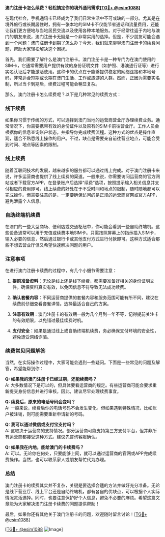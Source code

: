 **澳门注册卡怎么续费？轻松搞定你的境外通讯需求[[TG💪+ @esim1088](https://t.me/s/esim1088)]**

在现代社会，手机通讯卡已经成为了我们日常生活中不可或缺的一部分。尤其是在境外旅行或长期居住时，拥有一张本地的SIM卡不仅能节省通话和流量费用，还能让我们更方便地与当地居民交流以及使用各种本地服务。对于经常往返于内地与澳门的朋友来说，澳门注册卡无疑是一个非常实用的选择。但是，不少朋友可能会遇到一个问题：澳门注册卡到期了怎么办？今天，我们就来聊聊澳门注册卡的续费问题，帮助大家轻松解决这个困扰。

首先，我们需要了解什么是澳门注册卡。澳门注册卡是一种专门为在澳门使用的SIM卡，它通常需要用户提供有效的身份证明文件（如护照、港澳通行证等）进行实名认证后才能激活使用。这种卡的优点在于能够提供稳定的网络连接和本地号码，非常适合短期或长期在澳门生活、工作或旅游的人群。然而，正因为需要实名制，所以当卡到期后，续费过程可能会稍显复杂。

那么，澳门注册卡怎么续费呢？以下是几种常见的续费方式：

### **线下续费**
如果你习惯于传统的方式，可以选择到澳门当地的运营商营业厅办理续费业务。通常情况下，你需要携带有效的身份证件以及原有的SIM卡前往营业厅。工作人员会根据你的信息查询账户状态，并指导你完成续费流程。这种方式的优点是操作直观，适合不熟悉线上操作的用户。不过，缺点是需要亲自前往营业地点，可能会受到时间、地点等因素的限制。

### **线上续费**
随着互联网技术的发展，越来越多的服务都可以通过线上完成。对于澳门注册卡来说，许多运营商也提供了线上续费的渠道。一般来说，你需要访问运营商的官方网站或者下载官方APP，在登录账户后选择“续费”选项，按照提示输入相关信息并支付相应的费用即可。线上续费的好处在于不受时间和地点的限制，随时随地都可以完成操作。但需要注意的是，一定要确保访问的是正规的运营商官网或官方APP，避免泄露个人信息。

### **自助终端机续费**
在澳门的一些大型商场、便利店或交通枢纽中，你可能会看到一些自助终端机。这些设备通常可以用于充值或续费本地SIM卡。只需按照屏幕上的指示插入SIM卡，输入必要的信息，然后通过银行卡或其他支付方式进行付款即可。这种方式适合那些不想去营业厅但又希望快速解决问题的用户。

### **注意事项**
在进行澳门注册卡续费的过程中，有几个小细节需要注意：

1. **提前准备资料**：无论是线上还是线下续费，都需要准备好相关的身份证明文件。确保资料真实有效，以免因信息不符导致无法成功续费。
   
2. **确认套餐内容**：不同运营商提供的套餐内容和服务范围可能有所不同，建议在续费前仔细查看套餐详情，选择最适合自己的方案。

3. **注意有效期**：澳门注册卡的有效期一般为几个月到一年不等，记得提前关注卡的有效期限，以免错过最佳续费时机。

4. **支付安全**：如果是通过线上或自助终端机续费，务必确保支付环境的安全性，避免遭受网络诈骗。

### **续费常见问题解答**
当然，在实际操作过程中，大家可能会遇到一些疑问。下面是一些常见的问题及解答，希望能帮到你：

**Q: 如果我的澳门注册卡已经过期，还能续费吗？**  
A: 大多数情况下是可以的，但具体要看运营商的规定。有些运营商可能会要求重新提交身份信息并进行审核。因此，建议尽早处理续费事宜。

**Q: 续费后，原来的电话号码会变吗？**  
A: 一般来说，续费后你的电话号码不会发生变化。但如果遇到特殊情况，比如账户被注销，则可能需要重新申请新的号码。

**Q: 我可以通过微信或支付宝支付吗？**  
A: 这取决于运营商的支持情况。部分运营商可能支持第三方支付平台，但并非所有运营商都接受这种方式。建议先咨询客服确认。

**Q: 如果我在内地，能给澳门的卡续费吗？**  
A: 可以。无论你在何处，只要能够上网，就可以通过运营商的官网或APP完成续费操作。当然，也可以联系家人或朋友帮忙代为办理。

### **总结**
澳门注册卡的续费其实并不复杂，关键是要选择合适的方法并做好充分准备。无论是线下营业厅、线上平台还是自助终端机，都有各自的优缺点，可以根据个人实际情况灵活选择。同时，也要注意保护好个人信息，避免不必要的麻烦。希望这篇文章能为大家解决澳门注册卡续费的问题提供帮助！

最后，如果你还有其他关于澳门注册卡的问题，欢迎随时留言讨论！[[TG💪+ @esim1088](https://t.me/s/esim1088)]  

[[TG💪+ @esim1088](https://t.me/s/esim1088) ![Image](https://i.postimg.cc/4NQfJmqS/Snipaste-2025-05-13-00-14-12.png)]